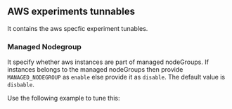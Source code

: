 ## AWS experiments tunnables

It contains the aws specfic experiment tunables.

### Managed Nodegroup

It specify whether aws instances are part of managed nodeGroups. If instances belongs to the managed nodeGroups then provide `MANAGED_NODEGROUP` as `enable` else provide it as `disable`. The default value is `disbable`.

Use the following example to tune this:
<references to the sample manifest>